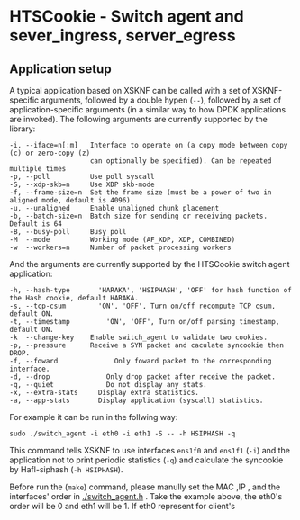 # HTSCookie - Switch agent and sever_ingress, server_egress

## Application setup
A typical application based on XSKNF can be called with a set of XSKNF-specific arguments, followed by a double hypen (`--`), followed by a set of application-specific arguments (in a similar way to how DPDK applications are invoked).
The following arguments are currently supported by the library:

```
-i, --iface=n[:m]   Interface to operate on (a copy mode between copy (c) or zero-copy (z)
                    can optionally be specified). Can be repeated multiple times
-p, --poll          Use poll syscall
-S, --xdp-skb=n     Use XDP skb-mode
-f, --frame-size=n  Set the frame size (must be a power of two in aligned mode, default is 4096)
-u, --unaligned     Enable unaligned chunk placement
-b, --batch-size=n  Batch size for sending or receiving packets. Default is 64
-B, --busy-poll     Busy poll
-M  --mode          Working mode (AF_XDP, XDP, COMBINED)
-w  --workers=n     Number of packet processing workers
```
And the arguments are currently supported by the HTSCookie switch agent application:
```
-h, --hash-type		  'HARAKA', 'HSIPHASH', 'OFF' for hash function of the Hash cookie, default HARAKA.
-s, --tcp-csum 		  'ON', 'OFF', Turn on/off recompute TCP csum, default ON.
-t, --timestamp 		'ON', 'OFF', Turn on/off parsing timestamp, default ON.
-k  --change-key    Enable switch_agent to validate two cookies.
-p, --pressure 	    Receive a SYN packet and caculate syncookie then DROP.
-f, --foward			  Only foward packet to the corresponding interface.
-d, --drop 			    Only drop packet after receive the packet.
-q, --quiet			    Do not display any stats.
-x, --extra-stats	  Display extra statistics.
-a, --app-stats		  Display application (syscall) statistics.
```
For example it can be run in the follwing way:
```
sudo ./switch_agent -i eth0 -i eth1 -S -- -h HSIPHASH -q
```
This command tells XSKNF to use interfaces `ens1f0` and `ens1f1` (`-i`) and the application not to print periodic statistics (`-q`) and calculate the syncookie by Hafl-siphash (`-h HSIPHASH`).

Before run the (`make`) command, please manully set the MAC ,IP , and the interfaces' order in [./switch_agent.h](./switch_agent.h) .
Take the example above, the eth0's order will be 0 and eth1 will be 1.
If eth0 represent for client's 
